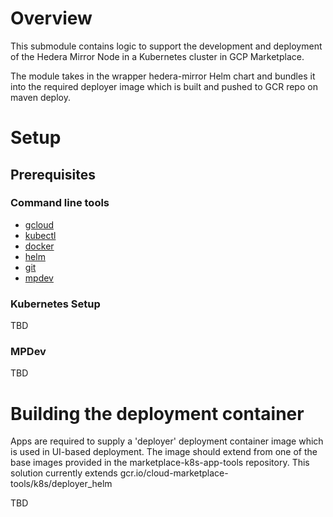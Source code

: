 # Overview

This submodule contains logic to support the development and deployment of the Hedera Mirror Node in a Kubernetes cluster in GCP Marketplace.

The module takes in the wrapper hedera-mirror Helm chart and bundles it into the required deployer image which is built and pushed to GCR repo on maven deploy.

# Setup

## Prerequisites

### Command line tools

- [gcloud](https://cloud.google.com/sdk/gcloud/)
- [kubectl](https://kubernetes.io/docs/tasks/tools/install-kubectl/)
- [docker](https://docs.docker.com/install/)
- [helm](https://helm.sh/docs/using_helm/#installing-helm)
- [git](https://git-scm.com/book/en/v2/Getting-Started-Installing-Git)
- [mpdev](https://github.com/GoogleCloudPlatform/marketplace-k8s-app-tools/blob/master/docs/mpdev-references.md)

### Kubernetes Setup
TBD

### MPDev
TBD

# Building the deployment container

Apps are required to supply a 'deployer' deployment container image which is used in UI-based deployment.
The image should extend from one of the base images provided in the marketplace-k8s-app-tools repository.
This solution currently extends gcr.io/cloud-marketplace-tools/k8s/deployer_helm

TBD
